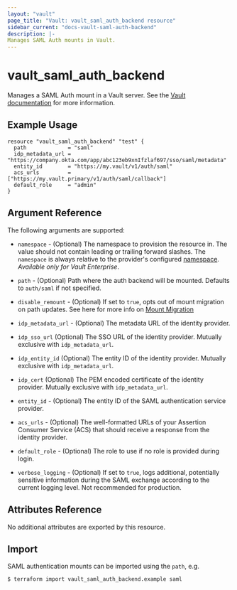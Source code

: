 ```yaml
---
layout: "vault"
page_title: "Vault: vault_saml_auth_backend resource"
sidebar_current: "docs-vault-saml-auth-backend"
description: |-
Manages SAML Auth mounts in Vault.
---
```


# vault\_saml\_auth\_backend

Manages a SAML Auth mount in a Vault server. See the [Vault
documentation](https://www.vaultproject.io/docs/auth/saml/) for more
information.

## Example Usage

```hcl
resource "vault_saml_auth_backend" "test" {
  path             = "saml"
  idp_metadata_url = "https://company.okta.com/app/abc123eb9xnIfzlaf697/sso/saml/metadata"
  entity_id        = "https://my.vault/v1/auth/saml"
  acs_urls         = ["https://my.vault.primary/v1/auth/saml/callback"]
  default_role     = "admin"
}
```

## Argument Reference

The following arguments are supported:

* `namespace` - (Optional) The namespace to provision the resource in.
  The value should not contain leading or trailing forward slashes.
  The `namespace` is always relative to the provider's configured [namespace](/docs/providers/vault/index.html#namespace).
  *Available only for Vault Enterprise*.

* `path` - (Optional) Path where the auth backend will be mounted. Defaults to `auth/saml`
  if not specified.

* `disable_remount` - (Optional) If set to `true`, opts out of mount migration on path updates.
  See here for more info on [Mount Migration](https://www.vaultproject.io/docs/concepts/mount-migration)

* `idp_metadata_url` - (Optional) The metadata URL of the identity provider.

* `idp_sso_url` (Optional) The SSO URL of the identity provider. Mutually exclusive with 
  `idp_metadata_url`.

* `idp_entity_id` (Optional) The entity ID of the identity provider. Mutually exclusive with
  `idp_metadata_url`.

* `idp_cert` (Optional) The PEM encoded certificate of the identity provider. Mutually exclusive
  with `idp_metadata_url`.

* `entity_id` - (Optional) The entity ID of the SAML authentication service provider.

* `acs_urls` - (Optional) The well-formatted URLs of your Assertion Consumer Service (ACS)
  that should receive a response from the identity provider.

* `default_role` - (Optional) The role to use if no role is provided during login.

* `verbose_logging` - (Optional) If set to `true`, logs additional, potentially sensitive
  information during the SAML exchange according to the current logging level. Not 
  recommended for production.

## Attributes Reference

No additional attributes are exported by this resource.

## Import

SAML authentication mounts can be imported using the `path`, e.g.

```
$ terraform import vault_saml_auth_backend.example saml
```
